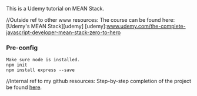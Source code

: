 This is a Udemy tutorial on MEAN Stack.


//Outside ref to other www resources:
The course can be found here: [Udemy's MEAN Stack][udemy]
[udemy]:www.udemy.com/the-complete-javascript-developer-mean-stack-zero-to-hero



### Pre-config

    Make sure node is installed.
    npm init
    npm install express --save


//Internal ref to my github resources:
Step-by-step completion of the project be found [here](https://github.com/lena-1/mean_udemy/branches).
